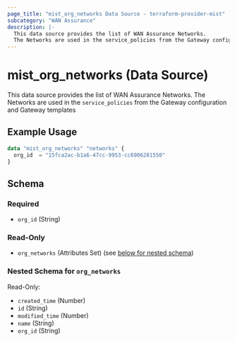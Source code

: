 ```yaml
---
page_title: "mist_org_networks Data Source - terraform-provider-mist"
subcategory: "WAN Assurance"
description: |-
  This data source provides the list of WAN Assurance Networks.
  The Networks are used in the service_policies from the Gateway configuration and Gateway templates
---
```


# mist_org_networks (Data Source)

This data source provides the list of WAN Assurance Networks.
The Networks are used in the `service_policies` from the Gateway configuration and Gateway templates


## Example Usage

```terraform
data "mist_org_networks" "networks" {
  org_id  = "15fca2ac-b1a6-47cc-9953-cc6906281550"
}
```

<!-- schema generated by tfplugindocs -->
## Schema

### Required

- `org_id` (String)

### Read-Only

- `org_networks` (Attributes Set) (see [below for nested schema](#nestedatt--org_networks))

<a id="nestedatt--org_networks"></a>
### Nested Schema for `org_networks`

Read-Only:

- `created_time` (Number)
- `id` (String)
- `modified_time` (Number)
- `name` (String)
- `org_id` (String)